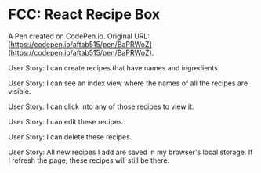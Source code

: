 # FCC: React Recipe Box

A Pen created on CodePen.io. Original URL: [https://codepen.io/aftab515/pen/BaPRWoZ](https://codepen.io/aftab515/pen/BaPRWoZ).

User Story: I can create recipes that have names and ingredients.

User Story: I can see an index view where the names of all the recipes are visible.

User Story: I can click into any of those recipes to view it.

User Story: I can edit these recipes.

User Story: I can delete these recipes.

User Story: All new recipes I add are saved in my browser's local storage. If I refresh the page, these recipes will still be there.
